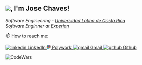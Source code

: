 <h2><img src="https://media4.giphy.com/media/g0jg6lMcNORSlOv9Zb/giphy.gif" width="50">, I'm Jose Chaves!</h2>
<p><em>Software Engineering - <a href="https://www.ulatina.ac.cr/home">Universidad Latina de Costa Rica</a>
</br>Software Enginner at <a href="https://www.experian.com/">Experian</a>
</em></p>



📫 How to reach me:

<p>
  <a href="https://www.linkedin.com/in/jose-chaves-b3455252" rel="nofollow noreferrer">
    <img src="https://i.stack.imgur.com/gVE0j.png" alt="linkedin"> LinkedIn
  </a>
    <a href="https://www.polywork.com/josemcm85" rel="nofollow noreferrer">
    <img src="https://github.com/josemcm85/josemcm85/blob/main/polywork.png" alt="polywork" width="13" height="13"> Polywork
  </a>
  <a href="mailto:josemcm85@gmail.com" rel="nofollow noreferrer">
    <img src="https://i.imgur.com/VfWnZHM.jpeg" alt="gmail" width="13" height="13"> Gmail
  </a>
  <a href="https://github.com/josemcm85" rel="nofollow noreferrer">
    <img src="https://i.stack.imgur.com/tskMh.png" alt="github"> Github
  </a>
    
</p>
<p>
<img src="https://www.codewars.com/users/josemcm85/badges/small" alt="CodeWars">
</p>
<p>


